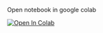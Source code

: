 Open notebook in google colab

[![Open In Colab](https://colab.research.google.com/assets/colab-badge.svg)](https://colab.research.google.com/github/shounak1/machine_learning_course/blob/master/Week%202/pridicting_house_prices.ipynb)